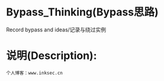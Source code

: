 # Bypass_Thinking(Bypass思路)
Record bypass and ideas/记录与绕过实例
# 说明(Description):
```
个人博客：www.inksec.cn
```
